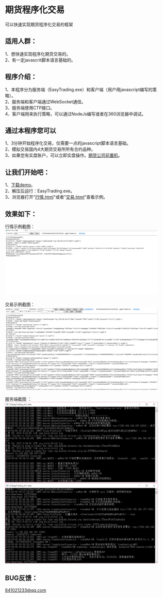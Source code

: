 #  期货程序化交易
 可以快速实现期货程序化交易的框架
 
 
## 适用人群：
 1、想快速实现程序化期货交易的。<br>
 2、有一定javascrit脚本语言基础的。<br>
 
## 程序介绍：
 1、本程序分为服务端（EasyTrading.exe）和客户端（用户用javascript编写的策略）。<br>
 2、服务端和客户端通过WebSocket通信。<br>
 3、服务端使用CTP接口。<br>
 4、客户端用来执行策略，可以通过NodeJs编写或者在360浏览器中调试。<br>
 
## 通过本程序您可以
 1、3分钟开始程序化交易，仅需要一点的javascript脚本语言基础。<br>
 2、模拟交易国内4大期货交易所所有合约品种。<br>
 3、如果您有实盘账户，可以立即实盘操作。[期货公司前置机](https://raw.githubusercontent.com/EasyTradingTeam/EasyTrading/master/doc/前置机地址大全2.txt)。<br>
 
## 让我们开始吧：
 1、[下载demo](https://raw.githubusercontent.com/EasyTradingTeam/EasyTrading/master/demo/EasyTrading.rar)。<br>
 2、解压后运行：EasyTrading.exe。<br>
 3、浏览器打开"[行情.html](https://raw.githubusercontent.com/EasyTradingTeam/EasyTrading/master/demo/行情.html)"或者"[交易.html](https://raw.githubusercontent.com/EasyTradingTeam/EasyTrading/master/demo/交易.html)"查看示例。<br>
 
## 效果如下：
 行情示例截图：<br>
 ![行情](https://raw.githubusercontent.com/EasyTradingTeam/EasyTrading/master/demo/行情示例截图.png)<br><br>
 交易示例截图：<br>
 ![行情](https://raw.githubusercontent.com/EasyTradingTeam/EasyTrading/master/demo/交易示例截图.png)<br><br>
 服务端截图 ：<br>
 ![行情](https://raw.githubusercontent.com/EasyTradingTeam/EasyTrading/master/demo/服务端截图.png)<br>
 ![行情](https://raw.githubusercontent.com/EasyTradingTeam/EasyTrading/master/demo/服务端截图2.png)<br>
 
 
## BUG反馈：
841021233@qq.com <br>
